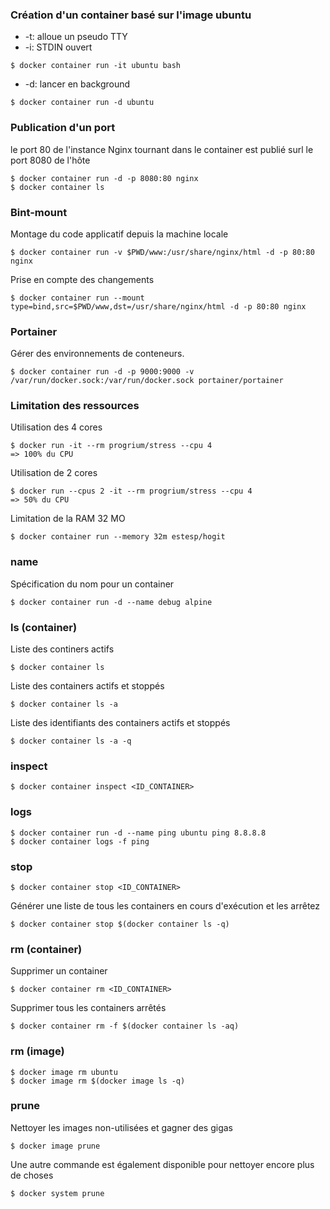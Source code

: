 ### Création d'un container basé sur l'image ubuntu
- -t: alloue un pseudo TTY
- -i: STDIN ouvert
```
$ docker container run -it ubuntu bash
```

- -d: lancer en background
```
$ docker container run -d ubuntu
```

### Publication d'un port
le port 80 de l'instance Nginx tournant dans le container est publié surl le port 8080 de l'hôte
```
$ docker container run -d -p 8080:80 nginx
$ docker container ls
```

### Bint-mount 
Montage du code applicatif depuis la machine locale
```
$ docker container run -v $PWD/www:/usr/share/nginx/html -d -p 80:80 nginx
```
Prise en compte des changements
```
$ docker container run --mount type=bind,src=$PWD/www,dst=/usr/share/nginx/html -d -p 80:80 nginx
```

### Portainer
Gérer des environnements de conteneurs.
```
$ docker container run -d -p 9000:9000 -v /var/run/docker.sock:/var/run/docker.sock portainer/portainer
```

### Limitation des ressources
Utilisation des 4 cores
```
$ docker run -it --rm progrium/stress --cpu 4
=> 100% du CPU
```
Utilisation de 2 cores
```
$ docker run --cpus 2 -it --rm progrium/stress --cpu 4
=> 50% du CPU
```

Limitation de la RAM 32 MO
```
$ docker container run --memory 32m estesp/hogit
```

### name
Spécification du nom pour un container
```
$ docker container run -d --name debug alpine
```

### ls (container)

Liste des continers actifs
```
$ docker container ls
```
Liste des containers actifs et stoppés
```
$ docker container ls -a
```
Liste des identifiants des containers actifs et stoppés
```
$ docker container ls -a -q
```

### inspect
```
$ docker container inspect <ID_CONTAINER>
```

### logs
```
$ docker container run -d --name ping ubuntu ping 8.8.8.8
$ docker container logs -f ping
```

### stop

```
$ docker container stop <ID_CONTAINER>
```
Générer une liste de tous les containers en cours d'exécution et les arrêtez
```
$ docker container stop $(docker container ls -q)
```

### rm (container)

Supprimer un container
```
$ docker container rm <ID_CONTAINER>
```

Supprimer tous les containers arrêtés
```
$ docker container rm -f $(docker container ls -aq)
```

### rm (image)
```
$ docker image rm ubuntu
$ docker image rm $(docker image ls -q)
```

### prune
Nettoyer les images non-utilisées et gagner des gigas
```
$ docker image prune
```
Une autre commande est également disponible pour nettoyer encore plus de choses 
```
$ docker system prune
```